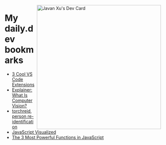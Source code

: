 
<a href="https://app.daily.dev/JavanXU"><img align="right" src="https://api.daily.dev/devcards/e45a150971844cd6959a94bb94e861ea.png?r=quw" width="400" alt="Javan Xu's Dev Card"/></a>

# My daily.dev bookmarks
<!-- daily.dev BOOKMARKS:START -->
- [3 Cool VS Code Extensions](https://app.daily.dev/posts/fQ8GZx3xR?utm_source=rss&utm_medium=bookmarks&utm_campaign=6ueXw3FRNQzpNtewCDbI6)
- [Explainer: What Is Computer Vision?](https://app.daily.dev/posts/cfFbBS1ci?utm_source=rss&utm_medium=bookmarks&utm_campaign=6ueXw3FRNQzpNtewCDbI6)
- [torchreid, person re-identification](https://app.daily.dev/posts/3cWInui6j?utm_source=rss&utm_medium=bookmarks&utm_campaign=6ueXw3FRNQzpNtewCDbI6)
- [JavaScript Visualized](https://app.daily.dev/posts/Jf60GLU2W?utm_source=rss&utm_medium=bookmarks&utm_campaign=6ueXw3FRNQzpNtewCDbI6)
- [The 3 Most Powerful Functions in JavaScript](https://app.daily.dev/posts/5vPvH0fMc?utm_source=rss&utm_medium=bookmarks&utm_campaign=6ueXw3FRNQzpNtewCDbI6)
<!-- daily.dev BOOKMARKS:END -->
